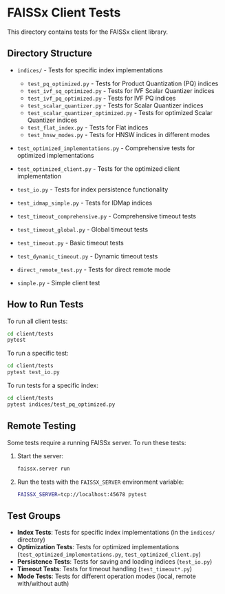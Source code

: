 # FAISSx Client Tests

This directory contains tests for the FAISSx client library.

## Directory Structure

- `indices/` - Tests for specific index implementations
  - `test_pq_optimized.py` - Tests for Product Quantization (PQ) indices
  - `test_ivf_sq_optimized.py` - Tests for IVF Scalar Quantizer indices
  - `test_ivf_pq_optimized.py` - Tests for IVF PQ indices
  - `test_scalar_quantizer.py` - Tests for Scalar Quantizer indices
  - `test_scalar_quantizer_optimized.py` - Tests for optimized Scalar Quantizer indices
  - `test_flat_index.py` - Tests for Flat indices
  - `test_hnsw_modes.py` - Tests for HNSW indices in different modes

- `test_optimized_implementations.py` - Comprehensive tests for optimized implementations
- `test_optimized_client.py` - Tests for the optimized client implementation
- `test_io.py` - Tests for index persistence functionality
- `test_idmap_simple.py` - Tests for IDMap indices
- `test_timeout_comprehensive.py` - Comprehensive timeout tests
- `test_timeout_global.py` - Global timeout tests
- `test_timeout.py` - Basic timeout tests
- `test_dynamic_timeout.py` - Dynamic timeout tests
- `direct_remote_test.py` - Tests for direct remote mode
- `simple.py` - Simple client test

## How to Run Tests

To run all client tests:

```bash
cd client/tests
pytest
```

To run a specific test:

```bash
cd client/tests
pytest test_io.py
```

To run tests for a specific index:

```bash
cd client/tests
pytest indices/test_pq_optimized.py
```

## Remote Testing

Some tests require a running FAISSx server. To run these tests:

1. Start the server:
   ```bash
   faissx.server run
   ```

2. Run the tests with the `FAISSX_SERVER` environment variable:
   ```bash
   FAISSX_SERVER=tcp://localhost:45678 pytest
   ```

## Test Groups

- **Index Tests**: Tests for specific index implementations (in the `indices/` directory)
- **Optimization Tests**: Tests for optimized implementations (`test_optimized_implementations.py`, `test_optimized_client.py`)
- **Persistence Tests**: Tests for saving and loading indices (`test_io.py`)
- **Timeout Tests**: Tests for timeout handling (`test_timeout*.py`)
- **Mode Tests**: Tests for different operation modes (local, remote with/without auth)
